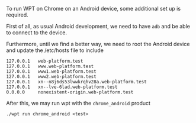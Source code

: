 To run WPT on Chrome on an Android device, some additional set up is required.

First of all, as usual Android development, we need to have `adb` and be able to
connect to the device.

Furthermore, until we find a better way, we need to root the Android device and
update the /etc/hosts file to include

```
127.0.0.1   web-platform.test
127.0.0.1   www.web-platform.test
127.0.0.1   www1.web-platform.test
127.0.0.1   www2.web-platform.test
127.0.0.1   xn--n8j6ds53lwwkrqhv28a.web-platform.test
127.0.0.1   xn--lve-6lad.web-platform.test
0.0.0.0     nonexistent-origin.web-platform.test
```

After this, we may run wpt with the `chrome_android` product

```
./wpt run chrome_android <test>
```
